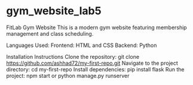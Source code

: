 ﻿# gym_website_lab5
FitLab Gym Website
This is a modern gym website featuring membership management and class scheduling.

Languages Used:
Frontend: HTML and CSS
Backend: Python

Installation Instructions
Clone the repository: git clone https://github.com/ashhad72/my-first-repo.git
Navigate to the project directory: cd my-first-repo
Install dependencies: pip install flask
Run the project: npm start or python manage.py runserver

